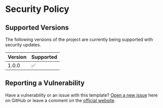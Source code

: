 # Security Policy

## Supported Versions

The following versions of the project are currently being supported with security updates.

| Version | Supported          |
| ------- | ------------------ |
| 1.0.0   | :white_check_mark: |

## Reporting a Vulnerability

Have a vulnerability or an issue with this template? [Open a new issue](https://github.com/codexgq/domain-for-sale-free-theme/issues) here on GitHub or leave a comment on the [official website](https://codex.gq/#contact).
